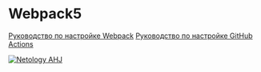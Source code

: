 # Webpack5

[Руководство по настройке Webpack](https://webpack.js.org/guides/)
[Руководство по настройке GitHub Actions](https://docs.github.com/en/actions/quickstart)

[![Netology AHJ](https://github.com/O-R-C/ahj-homeworks-env/actions/workflows/web.yml/badge.svg)](https://github.com/O-R-C/ahj-homeworks-env/actions/workflows/web.yml)